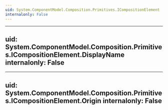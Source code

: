 ```yaml
---
uid: System.ComponentModel.Composition.Primitives.ICompositionElement
internalonly: False
---
```


---
uid: System.ComponentModel.Composition.Primitives.ICompositionElement.DisplayName
internalonly: False
---

---
uid: System.ComponentModel.Composition.Primitives.ICompositionElement.Origin
internalonly: False
---
